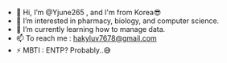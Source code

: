 - 👋 Hi, I’m @Yjune265 , and I'm from Korea😎
- 👀 I’m interested in pharmacy, biology, and computer science.
- 🌱 I’m currently learning how to manage data.
- 📫 To reach me  : hakyluv7678@gmail.com
- ⚡ MBTI : ENTP? Probably..😅

<!---
Yjune265/Yjune265 is a ✨ special ✨ repository because its `README.md` (this file) appears on your GitHub profile.
You can click the Preview link to take a look at your changes.
--->
